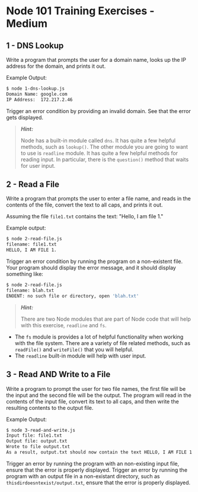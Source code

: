# Node 101 Training Exercises - Medium

## 1 - DNS Lookup

Write a program that prompts the user for a domain name, looks up the IP address for the domain, and prints it out.

Example Output:

```sh
$ node 1-dns-lookup.js
Domain Name: google.com
IP Address:  172.217.2.46
```

Trigger an error condition by providing an invalid domain. See that the error gets displayed.

> ***Hint:***
>
> Node has a built-in module called `dns`. It has quite a few helpful methods, such as `lookup()`.
> The other module you are going to want to use is `readline` module. It has quite a few helpful methods for reading input. In particular, there is the `question()` method that waits for user input.

## 2 - Read a File

Write a program that prompts the user to enter a file name, and reads in the contents of the file, convert the text to all caps, and prints it out.

Assuming the file `file1.txt` contains the text: "Hello, I am file 1."

Example output:

```sh
$ node 2-read-file.js
filename: file1.txt
HELLO, I AM FILE 1.
```

Trigger an error condition by running the program on a non-existent file. Your program should display the error message, and it should display something like:

```sh
$ node 2-read-file.js
filename: blah.txt
ENOENT: no such file or directory, open 'blah.txt'
```

> ***Hint:***
> 
> There are two Node modules that are part of Node code that will help with this exercise, `readline` and `fs`.

- The `fs` module is provides a lot of helpful functionality when working with the file system. There are a variety of file related methods, such as `readFile()` and `writeFile()` that you will helpful.
- The `readline` built-in module will help with user input.

## 3 - Read AND Write to a File

Write a program to prompt the user for two file names, the first file will be the input and the second file will be the output. The program will read in the contents of the input file, convert its text to all caps, and then write the resulting contents to the output file.

Example Output:

```sh
$ node 3-read-and-write.js
Input file: file1.txt
Output file: output.txt
Wrote to file output.txt
As a result, output.txt should now contain the text HELLO, I AM FILE 1
```

Trigger an error by running the program with an non-existing input file, ensure that the error is properly displayed. Trigger an error by running the program with an output file in a non-existant directory, such as `thisdirdoesntexist/output.txt`, ensure that the error is properly displayed.